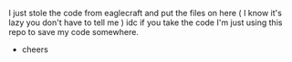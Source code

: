 I just stole the code from eaglecraft and put the files on here ( I know it's lazy you don't have to tell me ) 
idc if you take the code I'm just using this repo to save my code somewhere. 
- cheers
